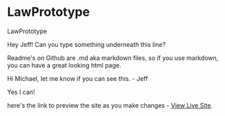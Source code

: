 # LawPrototype
LawPrototype

Hey Jeff! Can you type something underneath this line?

Readme's on Github are .md aka markdown files, so if you use markdown, you can have a great looking html page.

Hi Michael, let me know if you can see this. - Jeff

Yes I can!

here's the link to preview the site as you make changes - <a href ="https://lucid-thompson-04d47d.netlify.app/">View Live Site</a>.
